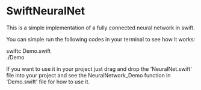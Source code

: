 # SwiftNeuralNet

This is a simple implementation of a fully connected neural network in swift.</br>

You can simple run the following codes in your terminal to see how it works:</br>

swiftc Demo.swift</br>
./Demo</br>

If you want to use it in your project just drag and drop the 'NeuralNet.swift' file into your project and see the NeuralNetwork_Demo function in 'Demo.swift' file for how to use it.</br>

